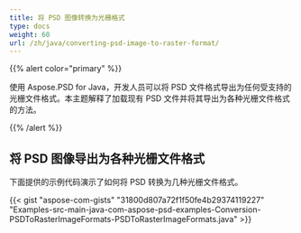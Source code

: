 ```yaml
---
title: 将 PSD 图像转换为光栅格式
type: docs
weight: 60
url: /zh/java/converting-psd-image-to-raster-format/
---
```


{{% alert color="primary" %}}

使用 Aspose.PSD for Java，开发人员可以将 PSD 文件格式导出为任何受支持的光栅文件格式。本主题解释了加载现有 PSD 文件并将其导出为各种光栅文件格式的方法。

{{% /alert %}}
## **将 PSD 图像导出为各种光栅文件格式**
下面提供的示例代码演示了如何将 PSD 转换为几种光栅文件格式。


{{< gist "aspose-com-gists" "31800d807a72f1f50fe4b29374119227" "Examples-src-main-java-com-aspose-psd-examples-Conversion-PSDToRasterImageFormats-PSDToRasterImageFormats.java" >}}

